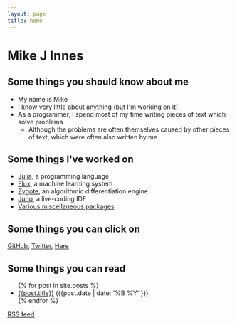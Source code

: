 ```yaml
---
layout: page
title: home
---
```


# Mike J Innes

## Some things you should know about me

* My name is Mike
* I know very little about anything (but I'm working on it)
* As a programmer, I spend most of my time writing pieces of text which solve problems
  * Although the problems are often themselves caused by other pieces of text, which were often also written by me

## Some things I've worked on

* [Julia](https://julialang.org/), a programming language
* [Flux](https://en.wikipedia.org/wiki/Flux_(machine-learning_framework)), a machine learning system
* [Zygote](https://github.com/FluxML/Zygote.jl), an algorithmic differentiation engine
* [Juno](http://junolab.org), a live-coding IDE
* [Various miscellaneous packages](https://github.com/MikeInnes/)

## Some things you can click on

[GitHub](https://github.com/MikeInnes), [Twitter](https://twitter.com/MikeJInnes), [Here]({{site.url}})

## Some things you can read

<ul>
{% for post in site.posts %}
<li>
  <a href="{{post.url}}">{{post.title}}</a> ({{post.date | date: '%B %Y' }})
</li>
{% endfor %}
</ul>

[RSS feed](/feed.xml)
